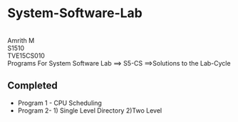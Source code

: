 # System-Software-Lab
<br>Amrith M
<br>S1510
<br>TVE15CS010
<br>Programs For System Software Lab ==> S5-CS ==>Solutions to the Lab-Cycle 
<br>
<h2>Completed</h2>
<ul>
  <li>Program 1 - CPU Scheduling</li>
  <li>Program 2-  1) Single Level Directory 2)Two Level </li>
</ul>
